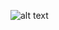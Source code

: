 ![alt text](https://github.com/Damarwendha/Rock_Paper_Scissors/blob/main/Rock%20Scissors%20Paper/image/Screenshot%20(129).png?raw=true)

